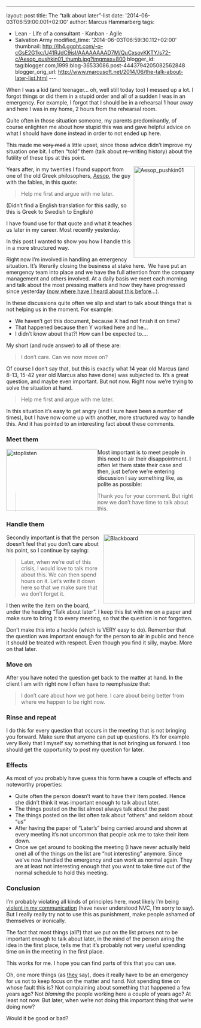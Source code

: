 ---
layout: post
title: The “talk about later”-list
date: '2014-06-03T06:59:00.001+02:00'
author: Marcus Hammarberg
tags:
  - Lean -
Life of a consultant - Kanban - Agile
  - Salvation Army
modified_time: '2014-06-03T06:59:30.112+02:00'
thumbnail: http://lh4.ggpht.com/-q-cGsE2G1kc/U41RJdC9isI/AAAAAAAAD7M/QuCxsovKKTY/s72-c/Aesop_pushkin01_thumb.jpg?imgmax=800
blogger_id: tag:blogger.com,1999:blog-36533086.post-4443794205082562848
blogger_orig_url: http://www.marcusoft.net/2014/06/the-talk-about-later-list.html ---

When I was a kid (and teenager… oh, well still today too) I messed up a
lot. I forgot things or did them in a stupid order and all of a sudden I
was in an emergency. For example, I forgot that I should be in a
rehearsal 1 hour away and here I was in my home, 2 hours from the
rehearsal room.

Quite often in those situation someone, my parents predominantly, of
course enlighten me about how stupid this was and gave helpful advice on
what I should have done instead in order to not ended up here.

This made me ~~very mad~~ a little upset, since those advice didn’t
improve my situation one bit. I often “told” them (talk about re-writing
history) about the futility of these tips at this point.

[<img
src="http://lh4.ggpht.com/-q-cGsE2G1kc/U41RJdC9isI/AAAAAAAAD7M/QuCxsovKKTY/Aesop_pushkin01_thumb.jpg?imgmax=800"
title="Aesop_pushkin01"
style="border-top: 0px; border-right: 0px; background-image: none; border-bottom: 0px; float: right; padding-top: 0px; padding-left: 0px; border-left: 0px; display: inline; padding-right: 0px"
data-border="0" data-align="right" width="163" height="244"
alt="Aesop_pushkin01" />](http://lh4.ggpht.com/-APBYRoTFoao/U41RGW-tp5I/AAAAAAAAD7E/JH2AnIS-wmM/s1600-h/Aesop_pushkin01%25255B2%25255D.jpg)Years
after, in my twenties I found support from one of the old Greek
philosophers,
<a href="http://en.wikipedia.org/wiki/Aesop" target="_blank">Aesop</a>,
the guy with the fables, in this quote:

> Help me first and argue with me later.

(Didn’t find a English translation for this sadly, so this is Greek to
Swedish to English)

I have found use for that quote and what it teaches us later in my
career. Most recently yesterday.

In this post I wanted to show you how I handle this in a more structured
way.



Right now I’m involved in handling an emergency situation. It’s
literarily closing the business at stake here.  We have put an emergency
team into place and we have the full attention from the company
management and others involved. At a daily basis we meet each morning
and talk about the most pressing matters and how they have progressed
since yesterday
(<a href="http://martinfowler.com/articles/itsNotJustStandingUp.html"
target="_blank">now where have I heard about this before</a>…).

In these discussions quite often we slip and start to talk about things
that is not helping us in the moment. For example:

-   We haven’t got this document, because X had not finish it on time?
-   That happened because then Y worked here and he…
-   I didn’t know about that?! How can I be expected to….

My short (and rude answer) to all of these are:

> I don’t care. Can we now move on?

Of course I don’t say that, but this is exactly what 14 year old Marcus
(and 8-13, 15-42 year old Marcus also have done) was subjected to. It’s
a great question, and maybe even important. But not now. Right now we’re
trying to solve the situation at hand.

> Help me first and argue with me later.

In this situation it’s easy to get angry (and I sure have been a number
of times), but I have now come up with another, more structured way to
handle this. And it has pointed to an interesting fact about these
comments.

### Meet them

[<img
src="http://lh6.ggpht.com/-n70GrZ5E_zY/U41RMLOwBrI/AAAAAAAAD7c/VlwcfWyJnrw/stoplisten_thumb.jpg?imgmax=800"
title="stoplisten"
style="border-top: 0px; border-right: 0px; background-image: none; border-bottom: 0px; float: left; padding-top: 0px; padding-left: 0px; border-left: 0px; display: inline; padding-right: 0px"
data-border="0" data-align="left" width="244" height="164"
alt="stoplisten" />](http://lh6.ggpht.com/-EcaIJVjbvLM/U41RKkLmAnI/AAAAAAAAD7U/7Rs7hfiui2g/s1600-h/stoplisten%25255B3%25255D.jpg)Most
important is to meet people in this need to air their disappointment. I
often let them state their case and then, just before we’re entering
discussion I say something like, as polite as possible:

> Thank you for your comment. But right now we don’t have time to talk
> about this.

### Handle them

[<img
src="http://lh5.ggpht.com/-DBoP6W7IMeA/U41RPKOXY5I/AAAAAAAAD7s/JzXEfHkyYGM/Blackboard_thumb.jpg?imgmax=800"
title="Blackboard"
style="border-top: 0px; border-right: 0px; background-image: none; border-bottom: 0px; float: right; padding-top: 0px; padding-left: 0px; border-left: 0px; display: inline; padding-right: 0px"
data-border="0" data-align="right" width="244" height="184"
alt="Blackboard" />](http://lh5.ggpht.com/-kFu8ntrHB7w/U41RNg-VUEI/AAAAAAAAD7k/0wLqs8kkldY/s1600-h/Blackboard%25255B3%25255D.jpg)Secondly
important is that the person doesn’t feel that you don’t care about his
point, so I continue by saying:

> Later, when we’re out of this crisis, I would love to talk more about
> this. We can then spend hours on it. Let’s write it down here so that
> we make sure that we don’t forget it.

I then write the item on the board, under the heading “Talk about
later”. I keep this list with me on a paper and make sure to bring it to
every meeting, so that the question is not forgotten.

Don’t make this into a heckle (which is VERY easy to do). Remember that
the question was important enough for the person to air in public and
hence it should be treated with respect. Even though you find it silly,
maybe. More on that later.

### Move on

After you have noted the question get back to the matter at hand. In the
client I am with right now I often have to reemphasize that:

> I don’t care about how we got here. I care about being better from
> where we happen to be right now.

### Rinse and repeat

I do this for every question that occurs in the meeting that is not
bringing you forward. Make sure that anyone can put up questions. It’s
for example very likely that I myself say something that is not bringing
us forward. I too should get the opportunity to post my question for
later.

### Effects

As most of you probably have guess this form have a couple of effects
and noteworthy properties:

-   Quite often the person doesn’t want to have their item posted. Hence
    she didn’t think it was important enough to talk about later.
-   The things posted on the list almost always talk about the past
-   The things posted on the list often talk about “others” and seldom
    about “us”
-   After having the paper of “Later’s” being carried around and shown
    at every meeting it’s not uncommon that people ask me to take their
    item down.
-   Once we get around to booking the meeting (I have never actually
    held one) all of the things on the list are “not interesting”
    anymore. Since we’ve now handled the emergency and can work as
    normal again. They are at least not interesting enough that you want
    to take time out of the normal schedule to hold this meeting. 

### Conclusion

I’m probably violating all kinds of principles here, most likely I’m
being
<a href="http://en.wikipedia.org/wiki/Nonviolent_Communicationviolent"
target="_blank">violent in my communication</a> (have never understood
NVC, I’m sorry to say). But I really really try not to use this as
punishment, make people ashamed of themselves or ironically.

The fact that most things (all?) that we put on the list proves not to
be important enough to talk about later, in the mind of the person
airing the idea in the first place, tells me that it’s probably not very
useful spending time on in the meeting in the first place.

This works for me. I hope you can find parts of this that you can use.

Oh, one more things (as
<a href="http://www.apple.com" target="_blank">they</a> say), does it
really have to be an emergency for us not to keep focus on the matter
and hand. Not spending time on whose fault this is? Not complaining
about something that happened a few years ago? Not *blaming* the people
working here a couple of years ago?
At least not now. But later, when we’re not doing this important thing
that we’re doing now?

Would it be good or bad?
